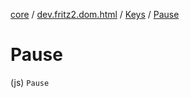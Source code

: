 [core](../../index.md) / [dev.fritz2.dom.html](../index.md) / [Keys](index.md) / [Pause](./-pause.md)

# Pause

(js) `Pause`